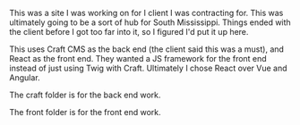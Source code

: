 This was a site I was working on for I client I was contracting for. This was ultimately going to be a sort of hub for South Mississippi. Things ended with the client before I got too far into it, so I figured I'd put it up here.

This uses Craft CMS as the back end (the client said this was a must), and React as the front end. They wanted a JS framework for the front end instead of just using Twig with Craft. Ultimately I chose React over Vue and Angular.

The craft folder is for the back end work.

The front folder is for the front end work.
